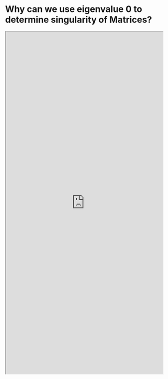 # Why can we use eigenvalue 0 to determine singularity of Matrices?


<!--more-->
<iframe src="https://linn-guo.github.io/pdf/eigenvalue_singularity.pdf" height="1100px" width="100%"></iframe>




<!-- ## Credit: -->

